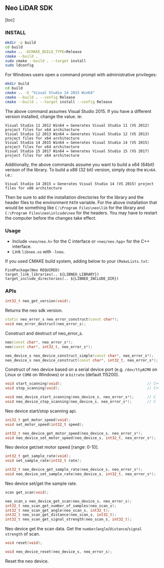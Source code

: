Neo LiDAR SDK
---
[toc]

### INSTALL

```bash
mkdir -p build
cd build
cmake .. -DCMAKE_BUILD_TYPE=Release
cmake --build .
sudo cmake --build . --target install
sudo ldconfig
```


For Windows users open a command prompt with administrative privileges:

```bash
mkdir build
cd build
cmake .. -G "Visual Studio 14 2015 Win64"
cmake --build . --config Release
cmake --build . --target install --config Release
```

The above command assumes Visual Studio 2015. If you have a different version installed, change the value. ie:

    Visual Studio 11 2012 Win64 = Generates Visual Studio 11 (VS 2012) project files for x64 architecture
    Visual Studio 12 2013 Win64 = Generates Visual Studio 12 (VS 2013) project files for x64 architecture
    Visual Studio 14 2015 Win64 = Generates Visual Studio 14 (VS 2015) project files for x64 architecture
    Visual Studio 15 2017 Win64 = Generates Visual Studio 15 (VS 2017) project files for x64 architecture

Additionally, the above commands assume you want to build a x64 (64bit) verison of the library. To build a x86 (32 bit) version, simply drop the `Win64`. i.e.:

    Visual Studio 14 2015 = Generates Visual Studio 14 (VS 2015) project files for x86 architecture


Then be sure to add the installation directories for the library and the header files to the environment `PATH` variable. For the above installation that would be something like `C:\Program Files\neo\lib` for the library and `C:\Program Files\neo\inlcude\neo` for the headers. You may have to restart the computer before the changes take effect.

### Usage

- Include `<neo/neo.h>` for the C interface or `<neo/neo.hpp>` for the C++ interface.
- Link `libneo.so` with `-lneo`.

If you used CMAKE build system, adding below to your `CMakeLists.txt`:

    FindPackage(Neo REQUIRED)
    target_link_libraries(.. ${LIBNEO_LIBRARY})
    target_include_directories(.. ${LIBNEO_INCLUDE_DIR})

### APIs

``` C++
int32_t neo_get_version(void);
```

Returns the neo sdk version.

``` C++
static neo_error_s neo_error_construct(const char*);
void neo_error_destruct(neo_error_s);
```

Construct and destruct of neo_error_s.

``` C++
neo(const char*, neo_error_s*);                                           // C++
neo(const char*, int32_t, neo_error_s*);                                  // C++

neo_device_s neo_device_construct_simple(const char*, neo_error_s*);      // C
neo_device_s neo_device_construct(const char*, int32_t, neo_error_s*);    // C
```

Construct of neo device based on a serial device port (e.g. `/dev/ttyACM0` on Linux or `COM8` on Windows)
or a `bitrate` (default 115200).

``` C++
void start_scanning(void);                                       // C++
void stop_scanning(void);                                        // C++

void neo_device_start_scanning(neo_device_s, neo_error_s*);      // C
void neo_device_stop_scanning(neo_device_s, neo_error_s*);       // C
```

Neo device start/stop scanning api.

``` C++
ini32_t get_motor_speed(void);                                          // C++
void set_motor_speed(int32_t speed);                                    // C++

int32_t neo_device_get_motor_speed(neo_device_s, neo_error_s*);         // C
void neo_device_set_motor_speed(neo_device_s, int32_t, neo_error_s*);   // C
```

Neo device get/set motor speed [range: 0-10].

``` C++
int32_t get_sample_rate(void);                                           // C++
void set_sample_rate(int32_t rate);                                      // C++

int32_t neo_device_get_sample_rate(neo_device_s, neo_error_s*);          // C
void neo_device_set_sample_rate(neo_device_s, int32_t, neo_error_s*);    // C
```

Neo device set/get the sample rate.

``` C++
scan get_scan(void);                                                    // C++

neo_scan_s neo_device_get_scan(neo_device_s, neo_error_s);              // C
int32_t neo_scan_get_number_of_samples(neo_scan_s);                     // C
int32_t neo_scan_get_angle(neo_scan_s, int32_t);                        // C
int32_t neo_scan_get_distance(neo_scan_s, int32_t);                     // C
int32_t neo_scan_get_signal_strength(neo_scan_s, int32_t);              // C
```

Neo device get the scan data.
Get the `number`/`angle`/`distance`/`signal strength` of scan.

``` C++
void reset(void);                                                       // C++

void neo_device_reset(neo_device_s, neo_error_s);                       // C
```

Reset the neo device.

